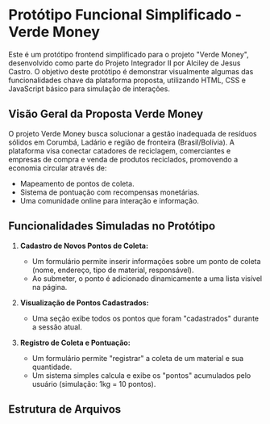 # Protótipo Funcional Simplificado - Verde Money

Este é um protótipo frontend simplificado para o projeto "Verde Money", desenvolvido como parte do Projeto Integrador II por Alciley de Jesus Castro. O objetivo deste protótipo é demonstrar visualmente algumas das funcionalidades chave da plataforma proposta, utilizando HTML, CSS e JavaScript básico para simulação de interações.

## Visão Geral da Proposta Verde Money

O projeto Verde Money busca solucionar a gestão inadequada de resíduos sólidos em Corumbá, Ladário e região de fronteira (Brasil/Bolívia). A plataforma visa conectar catadores de reciclagem, comerciantes e empresas de compra e venda de produtos reciclados, promovendo a economia circular através de:

* Mapeamento de pontos de coleta.
* Sistema de pontuação com recompensas monetárias.
* Uma comunidade online para interação e informação.

## Funcionalidades Simuladas no Protótipo

1.  **Cadastro de Novos Pontos de Coleta:**
    * Um formulário permite inserir informações sobre um ponto de coleta (nome, endereço, tipo de material, responsável).
    * Ao submeter, o ponto é adicionado dinamicamente a uma lista visível na página.

2.  **Visualização de Pontos Cadastrados:**
    * Uma seção exibe todos os pontos que foram "cadastrados" durante a sessão atual.

3.  **Registro de Coleta e Pontuação:**
    * Um formulário permite "registrar" a coleta de um material e sua quantidade.
    * Um sistema simples calcula e exibe os "pontos" acumulados pelo usuário (simulação: 1kg = 10 pontos).



## Estrutura de Arquivos